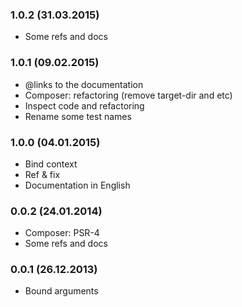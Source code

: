 ### 1.0.2 (31.03.2015)

* Some refs and docs

### 1.0.1 (09.02.2015)

* @links to the documentation
* Composer: refactoring (remove target-dir and etc)
* Inspect code and refactoring
* Rename some test names

### 1.0.0 (04.01.2015)

* Bind context
* Ref & fix
* Documentation in English

### 0.0.2 (24.01.2014)

* Composer: PSR-4
* Some refs and docs

### 0.0.1 (26.12.2013)

* Bound arguments
